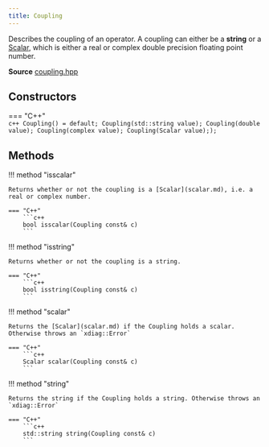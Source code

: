 ```yaml
---
title: Coupling
---
```


Describes the coupling of an operator. A coupling can either be a **string** or a [Scalar](scalar.md), which is either a real or complex double precision floating point number. 

**Source** [coupling.hpp](https://github.com/awietek/xdiag/blob/main/xdiag/operators/coupling.hpp)

## Constructors

=== "C++"	
	```c++
	Coupling() = default;
	Coupling(std::string value);
	Coupling(double value);
	Coupling(complex value);
	Coupling(Scalar value););
	```

## Methods

!!! method "isscalar"

	Returns whether or not the coupling is a [Scalar](scalar.md), i.e. a real or complex number.

	=== "C++"	
		```c++
	    bool isscalar(Coupling const& c)
		```
		
!!! method "isstring"

	Returns whether or not the coupling is a string.

	=== "C++"	
		```c++
	    bool isstring(Coupling const& c)
		```
		
!!! method "scalar"

	Returns the [Scalar](scalar.md) if the Coupling holds a scalar. Otherwise throws an `xdiag::Error`

	=== "C++"	
		```c++
	    Scalar scalar(Coupling const& c)
		```
!!! method "string"

	Returns the string if the Coupling holds a string. Otherwise throws an `xdiag::Error`

	=== "C++"	
		```c++
	    std::string string(Coupling const& c)
		```
